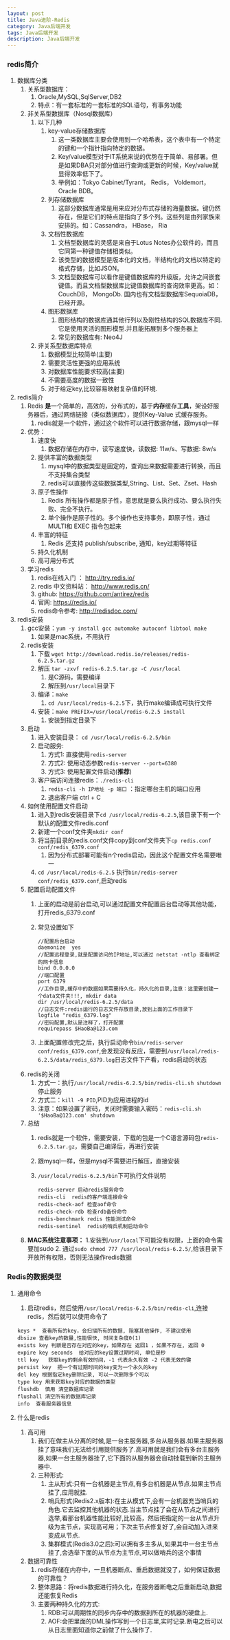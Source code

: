```yaml
---
layout: post
title: Java进阶-Redis
category: Java后端开发
tags: Java后端开发
description: Java后端开发
---  
```


### redis简介
1. 数据库分类
    1. 关系型数据库：
        1. Oracle,MySQL,SqlServer,DB2
        2. 特点：有一套标准的一套标准的SQL语句，有事务功能
    2. 非关系型数据库（Nosql数据库）
        1. 以下几种
            1. key-value存储数据库
                1. 这一类数据库主要会使用到一个哈希表，这个表中有一个特定的键和一个指针指向特定的数据。
                2. Key/value模型对于IT系统来说的优势在于简单、易部署。但是如果DBA只对部分值进行查询或更新的时候，Key/value就显得效率低下了。
                3. 举例如：Tokyo Cabinet/Tyrant， Redis， Voldemort， Oracle BDB。
            2. 列存储数据库
                1. 这部分数据库通常是用来应对分布式存储的海量数据。键仍然存在，但是它们的特点是指向了多个列。这些列是由列家族来安排的。如：Cassandra， HBase， Ria
            3. 文档性数据库
                1. 文档型数据库的灵感是来自于Lotus Notes办公软件的，而且它同第一种键值存储相类似。
                2. 该类型的数据模型是版本化的文档，半结构化的文档以特定的格式存储，比如JSON。
                3. 文档型数据库可以看作是键值数据库的升级版，允许之间嵌套键值。而且文档型数据库比键值数据库的查询效率更高。如：CouchDB， MongoDb. 国内也有文档型数据库SequoiaDB，已经开源。
            4. 图形数据库
                1. 图形结构的数据库通其他行列以及刚性结构的SQL数据库不同.它是使用灵活的图形模型.并且能拓展到多个服务器上
                2. 常见的数据库有: Neo4J
        2. 非关系型数据库特点
            1. 数据模型比较简单(主要)
            2. 需要灵活性更强的应用系统
            3. 对数据库性能要求较高(主要)
            4. 不需要高度的数据一致性
            5. 对于给定key,比较容易映射复杂值的环境.
2. redis简介
    1. Redis **是**一个简单的，高效的，分布式的，基于**内存**缓存**工具**，架设好服务器后，通过网络链接（类似数据库），提供Key-Value 式缓存服务。
        1. redis就是一个软件，通过这个软件可以进行数据存储，跟mysql一样
    2. 优势：
        1. 速度快
            1. 数据存储在内存中，读写速度快，读数据: 11w/s、写数据: 8w/s
        2. 提供丰富的数据类型
            1. mysql中的数据类型是固定的，查询出来数据需要进行转换，而且不支持集合类型
            2. redis可以直接传这些数据类型,String、List、Set、Zset、Hash 
        3. 原子性操作
            1. Redis 所有操作都是原子性，意思就是要么执行成功、要么执行失败、完全不执行。
            2. 单个操作是原子性的。多个操作也支持事务，即原子性，通过 MULTI和 EXEC 指令包起来
        4. 丰富的特征
            1. Redis 还支持 publish/subscribe, 通知，key过期等特征
        5. 持久化机制
        6. 高可用分布式
    2. 学习redis
        1. redis在线入门 ： http://try.redis.io/
        2. redis 中文资料站： http://www.redis.cn/
        3. github: https://github.com/antirez/redis
        4. 官网: https://redis.io/
        5. redis命令参考: http://redisdoc.com/
3. redis安装
    1. gcc安装：`yum -y install gcc automake autoconf libtool make`
        1. 如果是mac系统，不用执行
    2. redis安装
        1. 下载 `wget http://download.redis.io/releases/redis-6.2.5.tar.gz`
        2. 解压 `tar -zxvf redis-6.2.5.tar.gz -C /usr/local`
            1. 是C源码，需要编译
            2. 解压到`/usr/local`目录下
        3. 编译：`make`
            1. `cd /usr/local/redis-6.2.5`下，执行make编译成可执行文件
        4. 安装：`make PREFIX=/usr/local/redis-6.2.5 install`
            1. 安装到指定目录下
    3. 启动
        1. 进入安装目录： `cd /usr/local/redis-6.2.5/bin`
        2. 启动服务:
            1. 方式1: 直接使用`redis-server`
            2. 方式2: 使用动态参数`redis-server --port=6380`
            3. 方式3: 使用配置文件启动(**推荐**)
        3. 客户端访问连接redis：`./redis-cli`
            1. `redis-cli -h IP地址 -p 端口` ：指定哪台主机的端口应用
            2. 退出客户端 ctrl + C
    4. 如何使用配置文件启动
        1. 进入到redis安装目录下`cd /usr/local/redis-6.2.5`,该目录下有一个默认的配置文件redis.conf
        2. 新建一个conf文件夹`mkdir conf`
        3. 将当前目录的redis.conf文件copy到conf文件夹下`cp redis.conf conf/redis_6379.conf`
            1. 因为分布式部署可能有n个redis启动，因此这个配置文件名需要唯一
        4. `cd /usr/local/redis-6.2.5` 执行`bin/redis-server conf/redis_6379.conf`,启动redis
    6. 配置启动配置文件
        1. 上面的启动是前台启动,可以通过配置文件配置后台启动等其他功能，打开redis_6379.conf
        2. 常见设置如下
            
            ```
            //配置后台启动
            daemonize  yes 
            //配置远程登录,就是配置访问的IP地址,可以通过 netstat -ntlp 查看绑定的网卡信息
            bind 0.0.0.0
            //端口配置
            port 6379
            //工作目录,缓存中的数据如果需要持久化，持久化的目录,注意：这里要创建一个data文件夹!!!, mkdir data
            dir /usr/local/redis-6.2.5/data
            //日志文件:redis运行的日志文件存放目录,放到上面的工作目录下
            logfile "redis_6379.log"
            //密码配置,默认是注释了，打开配置
            requirepass $HaoBa@123.com
            ```
        3. 上面配置修改完之后，执行启动命令`bin/redis-server conf/redis_6379.conf`,会发现没有反应，需要到`/usr/local/redis-6.2.5/data/redis_6379.log`日志文件下产看，redis启动的状态
    7. redis的关闭
        1. 方式一：执行`/usr/local/redis-6.2.5/bin/redis-cli.sh shutdown` 停止服务
        2. 方式二：`kill -9 PID`,PID为应用进程的id
        3. 注意：如果设置了密码，关闭时需要输入密码：`redis-cli.sh '$HaoBa@123.com' shutdown`
    8. 总结
        1. redis就是一个软件，需要安装，下载的包是一个C语言源码包`redis-6.2.5.tar.gz`，需要自己编译后，再进行安装
        2. 跟mysql一样，但是mysql不需要进行解压，直接安装
        3. `/usr/local/redis-6.2.5/bin`下可执行文件说明
        
            ```
            redis-server 启动redis服务命令
            redis-cli  redis的客户端连接命令
            redis-check-aof 检查aof命令
            redis-check-rdb 检查rdb备份命令
            redis-benchmark redis 性能测试命令
            redis-sentinel  redis的哨兵机制启动命令
            ```
    9. **MAC系统注意事项：**
        1.安装到`/usr/local`下可能没有权限，上面的命令需要加sudo
        2. 通过`sudo chmod 777 /usr/local/redis-6.2.5/`,给该目录下开放所有权限，否则无法操作redis数据

### Redis的数据类型
1. 通用命令
    1. 启动redis，然后使用`/usr/local/redis-6.2.5/bin/redis-cli`,连接redis，然后就可以使用命令了
    
    ```
    keys *  查看所有的key，会扫描所有的数据, 阻塞其他操作, 不建议使用
    dbsize 查看key的数量,性能很快, 时间复杂度0(1)
    exists key 判断是否存在对应的key，如果存在 返回1 ，如果不存在, 返回 0 
    expire key seconds  给对应的key设置过期时间, 单位是秒
    ttl key   获取key的剩余有效时间，-1 代表永久有效 -2 代表无效的键
    persist key  把一个有过期时间的key变为一个永久的key
    del key 根据指定key删除记录, 可以一次删除多个可以
    type key 用来获取key对应的数据的类型
    flushdb  慎用 清空数据库记录
    flushall 清空所有的数据库记录
    info  查看服务器信息
    ```




2. 什么是redis
    1. 高可用
        1. 我们在做主从分离的时候,是一台主服务器,多台从服务器.如果主服务器挂了意味我们无法给引用提供服务了.高可用就是我们会有多台主服务器,如果一台主服务器挂了,它下面的从服务器会自动挂载到新的主服务器中.
        2. 三种形式:
            1. 主从形式:只有一台机器是主节点,有多台机器是从节点.如果主节点挂了,应用就挂.
            2. 哨兵形式(Redis2.x版本):在主从模式下,会有一台机器充当哨兵的角色.它去监控其他机器的状态.当主节点挂了会在从节点之间进行选举,看那台机器性能比较好,比较高，然后把指定的一台从节点升级为主节点，实现高可用；下次主节点修复好了,会自动加入进来变成从节点.
            3. 集群模式(Redis3.0之后):可以拥有多主多从,如果其中一台主节点挂了,会选举下面的从节点为主节点,可以做哨兵的这个事情
    2. 数据可靠性
        1. redis存储在内存中，一旦机器断点、重启数据就没了，如何保证数据的可靠性？
        2. 整体思路：将redis数据进行持久化，在服务器断电之后重新启动,数据还能恢复Redis
        3. 主要两种持久化的方式:
            1. RDB:可以周期性的同步内存中的数据到所在的机器的硬盘上.
            2. AOF:会把里面的DML操作写到一个日志里,实时记录.断电之后可以从日志里面知道你之前做了什么操作了.


